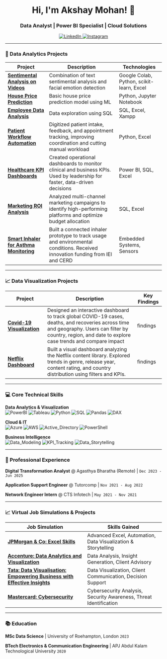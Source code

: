 <h1 align="center">Hi, I'm Akshay Mohan! 👋</h1>
<h3 align="center">Data Analyst | Power BI Specialist | Cloud Solutions</h3>

<p align="center">
  <a href="https://linkedin.com/in/mohanakshay" target="_blank">
    <img src="https://img.shields.io/badge/LinkedIn-0A66C2?style=for-the-badge&logo=linkedin&logoColor=white" alt="LinkedIn"/>
  </a>
  <a href="https://www.instagram.com/akshay_mo_han/" target="_blank">
    <img src="https://img.shields.io/badge/Instagram-E4405F?style=for-the-badge&logo=instagram&logoColor=white" alt="Instagram"/>
  </a>

</p>

---

### 🚀 Data Analytics Projects

| Project | Description | Technologies |
|---------|-------------|--------------|
| **[Sentimental Analysis on Videos](https://github.com/Akshaymohan7/Sentimental-analysis-on-videos)** | Combination of text sentimental analysis and facial emotion detection | Google Colab, Python, scikit-learn, Excel | 
| **[House Price Prediction](https://github.com/Akshaymohan7/House-Price-Prediction-Linear-Regression)** | Basic house price prediction model using ML | Python, Jupyter Notebook |
| **[Employee Data Analysis](https://github.com/Akshaymohan7/Employee-Data-Analysis)** | Data exploration using SQL  | SQL, Excel, Xampp |
| **[Patient Workflow Automation](link)** | Digitized patient intake, feedback, and appointment tracking, improving coordination and cutting manual workload  | Python, Excel |
| **[Healthcare KPI Dashboards](link)** | Created operational dashboards to monitor clinical and business KPIs. Used by leadership for faster, data-driven decisions  | Power BI, SQL, Excel |
| **[Marketing ROI Analysis](link)** | Analyzed multi-channel marketing campaigns to identify high-performing platforms and optimize budget allocation  | SQL, Excel |
| **[Smart Inhaler for Asthma Monitoring](link)** | Built a connected inhaler prototype to track usage and environmental conditions. Received innovation funding from IEI and CERD  | Embedded Systems, Sensors |


<!--| **[project_name](link)** | about | findings | 
-->




---

### 📈 Data Visualization Projects

| Project | Description | Key Findings |
|---------|-------------|--------------|
| **[Covid-19 Visualization](https://public.tableau.com/views/Covid-19CW1/Dashboard1?:language=en-US&:sid=&:redirect=auth&:display_count=n&:origin=viz_share_link)** | Designed an interactive dashboard to track global COVID-19 cases, deaths, and recoveries across time and geography. Users can filter by country, region, and date to explore case trends and compare impact | findings | 
| **[Netflix Dashboard](https://public.tableau.com/views/Netflix_Dashboard_17467027784190/Netflix?:language=en-US&:sid=&:redirect=auth&:display_count=n&:origin=viz_share_link)** | Built a visual dashboard analyzing the Netflix content library. Explored trends in genre, release year, content rating, and country distribution using filters and KPIs. | findings | 

<!--| **[project_name](link)** | about | findings | 
-->


---

### 💻 Core Technical Skills
**Data Analytics & Visualization**  
![PowerBI](https://img.shields.io/badge/PowerBI-F2C811?style=flat-square&logo=powerbi&logoColor=black)
![Tableau](https://img.shields.io/badge/Tableau-E97627?style=flat-square&logo=tableau&logoColor=white)
![Python](https://img.shields.io/badge/Python-3776AB?style=flat-square&logo=python&logoColor=white)
![SQL](https://img.shields.io/badge/SQL-4479A1?style=flat-square&logo=mysql&logoColor=white)
![Pandas](https://img.shields.io/badge/Pandas-150458?style=flat-square&logo=pandas&logoColor=white)
![DAX](https://img.shields.io/badge/DAX-FFB900?style=flat-square&logo=powerbi&logoColor=black)

**Cloud & IT**  
![Azure](https://img.shields.io/badge/Azure-0078D4?style=flat-square&logo=microsoftazure&logoColor=white)
![AWS](https://img.shields.io/badge/AWS-232F3E?style=flat-square&logo=amazonaws&logoColor=white)
![Active_Directory](https://img.shields.io/badge/Active_Directory-0078D4?style=flat-square&logo=microsoftazure&logoColor=white)
![PowerShell](https://img.shields.io/badge/PowerShell-5391FE?style=flat-square&logo=powershell&logoColor=white)

**Business Intelligence**  
![Data_Modeling](https://img.shields.io/badge/Data_Modeling-01A4EF?style=flat-square&logo=powerbi&logoColor=white)
![KPI_Tracking](https://img.shields.io/badge/KPI_Tracking-FF6B6B?style=flat-square&logo=google-analytics&logoColor=white)
![Data_Storytelling](https://img.shields.io/badge/Data_Storytelling-6F42C1?style=flat-square&logo=storybook&logoColor=white)


---

### 💼 Professional Experience
**Digital Transformation Analyst** @ Agasthya Bharatha (Remote)  | `Dec 2023 - Jun 2025`  

**Application Support Engineer**   @ Tutorcomp                   | `Nov 2021 - Aug 2022`  

**Network Engineer Intern**        @ CTS Infotech                | `May 2021 - Nov 2021`  

 

---

### 📈 Virtual Job Simulations & Projects

| Job Simulation | Skills Gained |
|----------------|---------------|
| **[JPMorgan & Co: Excel Skills](https://forage-uploads-prod.s3.amazonaws.com/completion-certificates/JPMorgan%20Chase%20Corporate/XiuvjcwqWRqH9oy38_JPMorgan%20Chase%20&%20Co._5B3NPjBQKwgKR2jHK_1707250733446_completion_certificate.pdf)** | Advanced Excel,  Automation, Data Visualization & Storytelling |
| **[Accenture: Data Analytics and Visualization](https://forage-uploads-prod.s3.amazonaws.com/completion-certificates/Accenture%20North%20America/hzmoNKtzvAzXsEqx8_Accenture%20North%20America_5B3NPjBQKwgKR2jHK_1707306064729_completion_certificate.pdf)** | Data Analysis, Insight Generation, Client Advisory |
| **[Tata: Data Visualisation: Empowering Business with Effective Insights](https://forage-uploads-prod.s3.amazonaws.com/completion-certificates/Tata/MyXvBcppsW2FkNYCX_Tata%20Group_5B3NPjBQKwgKR2jHK_1708339252587_completion_certificate.pdf)** | Data Visualization, Client Communication, Decision Support |
| **[Mastercard: Cybersecurity](https://forage-uploads-prod.s3.amazonaws.com/completion-certificates/mastercard/vcKAB5yYAgvemepGQ_Mastercard_5B3NPjBQKwgKR2jHK_1715603216146_completion_certificate.pdf)** | Cybersecurity Analysis, Security Awareness, Threat Identification |



---

### 📚 Education
**MSc Data Science**  | University of Roehampton, London `2023`  

**BTech Electronics & Communication Engineering**  | APJ Abdul Kalam Technological University `2020`  

<!--
---

### 📈 GitHub Stats
<p align="center">
  <img src="https://github-readme-stats.vercel.app/api?username=yourusername&show_icons=true&theme=dark" alt="GitHub Stats"/>
  <img src="https://github-readme-streak-stats.herokuapp.com/?user=yourusername&theme=dark" alt="GitHub Streak"/>
</p>
-->
